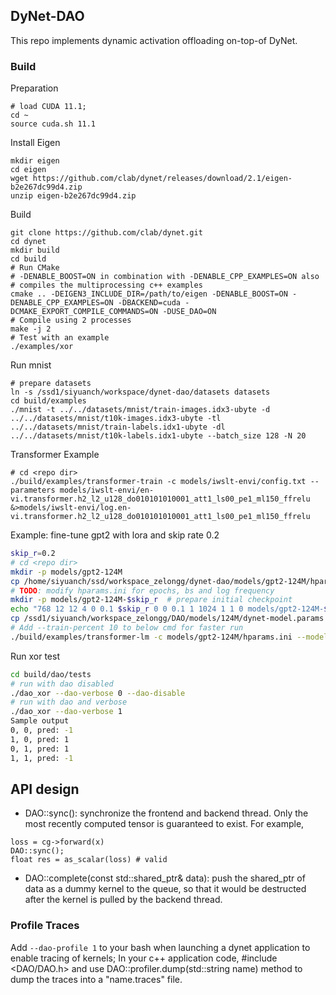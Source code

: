 ## DyNet-DAO 

This repo implements dynamic activation offloading on-top-of DyNet. 

### Build

Preparation
```
# load CUDA 11.1;
cd ~ 
source cuda.sh 11.1 
```

Install Eigen 
```
mkdir eigen
cd eigen
wget https://github.com/clab/dynet/releases/download/2.1/eigen-b2e267dc99d4.zip
unzip eigen-b2e267dc99d4.zip
```

Build 
```
git clone https://github.com/clab/dynet.git
cd dynet
mkdir build
cd build
# Run CMake
# -DENABLE_BOOST=ON in combination with -DENABLE_CPP_EXAMPLES=ON also
# compiles the multiprocessing c++ examples
cmake .. -DEIGEN3_INCLUDE_DIR=/path/to/eigen -DENABLE_BOOST=ON -DENABLE_CPP_EXAMPLES=ON -DBACKEND=cuda -DCMAKE_EXPORT_COMPILE_COMMANDS=ON -DUSE_DAO=ON
# Compile using 2 processes
make -j 2
# Test with an example
./examples/xor
```

Run mnist 
```
# prepare datasets 
ln -s /ssd1/siyuanch/workspace/dynet-dao/datasets datasets 
cd build/examples 
./mnist -t ../../datasets/mnist/train-images.idx3-ubyte -d ../../datasets/mnist/t10k-images.idx3-ubyte -tl ../../datasets/mnist/train-labels.idx1-ubyte -dl ../../datasets/mnist/t10k-labels.idx1-ubyte --batch_size 128 -N 20
```

Transformer Example 
```
# cd <repo dir>
./build/examples/transformer-train -c models/iwslt-envi/config.txt --parameters models/iwslt-envi/en-vi.transformer.h2_l2_u128_do010101010001_att1_ls00_pe1_ml150_ffrelu &>models/iwslt-envi/log.en-vi.transformer.h2_l2_u128_do010101010001_att1_ls00_pe1_ml150_ffrelu
```

Example: fine-tune gpt2 with lora and skip rate 0.2
```bash
skip_r=0.2
# cd <repo dir>
mkdir -p models/gpt2-124M
cp /home/siyuanch/ssd/workspace_zelongg/dynet-dao/models/gpt2-124M/hparams.ini models/gpt2-124M
# TODO: modify hparams.ini for epochs, bs and log frequency
mkdir -p models/gpt2-124M-$skip_r  # prepare initial checkpoint
echo "768 12 12 4 0 0.1 $skip_r 0 0 0.1 1 1024 1 1 0 models/gpt2-124M-$skip_r/model.params" > models/gpt2-124M-$skip_r/model.config
cp /ssd1/siyuanch/workspace_zelongg/DAO/models/124M/dynet-model.params models/gpt2-124M-$skip_r/model.params
# Add --train-percent 10 to below cmd for faster run
./build/examples/transformer-lm -c models/gpt2-124M/hparams.ini --model-path models/gpt2-124M-$skip_r --attn-lora-r 2 --attention-dropout-p $skip_r --ff-dropout-p 0 --reset-if-stuck --use-smaller-minibatch 2>&1 | tee models/gpt2-124M-$skip_r/train.log
```

Run xor test 
```bash 
cd build/dao/tests 
# run with dao disabled 
./dao_xor --dao-verbose 0 --dao-disable 
# run with dao and verbose 
./dao_xor --dao-verbose 1 
Sample output
0, 0, pred: -1
1, 0, pred: 1
0, 1, pred: 1
1, 1, pred: -1
```

## API design 

- DAO::sync(): synchronize the frontend and backend thread. Only the most recently computed tensor is guaranteed to exist. For example, 
```
loss = cg->forward(x)
DAO::sync();
float res = as_scalar(loss) # valid
```
- DAO::complete(const std::shared_ptr<T>& data): push the shared_ptr of data as a dummy kernel to the queue, so that it would be destructed after the kernel is pulled by the backend thread. 


### Profile Traces
Add `--dao-profile 1` to your bash when launching a dynet application to enable tracing of kernels;
In your c++ application code, #include <DAO/DAO.h> and use DAO::profiler.dump(std::string name) method to dump the traces into a "name.traces" file. 


<!-- <div align="center">
  <img alt="DyNet" src="doc/source/images/dynet_logo.png"><br><br>
</div>

---

[![Build Status (Travis CI)](https://travis-ci.org/clab/dynet.svg?branch=master)](https://travis-ci.org/clab/dynet)
[![Build Status (AppVeyor)](https://ci.appveyor.com/api/projects/status/github/clab/dynet?svg=true)](https://ci.appveyor.com/project/danielh/dynet-c3iuq)
[![Build Status (Docs)](https://readthedocs.org/projects/dynet/badge/?version=latest)](http://dynet.readthedocs.io/en/latest/)
[![PyPI version](https://badge.fury.io/py/dyNET.svg)](https://badge.fury.io/py/dyNET)

The Dynamic Neural Network Toolkit

- [General](#general)
- [Installation](#installation)
  - [C++](#c-installation)
  - [Python](#python-installation)
- [Getting Started](#getting-started)
- [Citing](#citing)
- [Releases and Contributing](#releases-and-contributing)


## General

DyNet is a neural network library developed by Carnegie Mellon University and many others. It is written in C++ (with bindings in Python) and is designed to be efficient when run on either CPU or GPU, and to work well with networks that have dynamic structures that change for every training instance. For example, these kinds of networks are particularly important in natural language processing tasks, and DyNet has been used to build state-of-the-art systems for [syntactic parsing](https://github.com/clab/lstm-parser), [machine translation](https://github.com/neubig/lamtram), [morphological inflection](https://github.com/mfaruqui/morph-trans), and many other application areas.

Read the [documentation](http://dynet.readthedocs.io/en/latest/) to get started, and feel free to contact the [dynet-users group](https://groups.google.com/forum/#!forum/dynet-users) group with any questions (if you want to receive email make sure to select "all email" when you sign up). We greatly appreciate any bug reports and contributions, which can be made by filing an issue or making a pull request through the [github page](http://github.com/clab/dynet).

You can also read more technical details in our [technical report](https://arxiv.org/abs/1701.03980).

## Getting started

You can find tutorials about using DyNet [here (C++)](http://dynet.readthedocs.io/en/latest/tutorial.html#c-tutorial) and [here (python)](http://dynet.readthedocs.io/en/latest/tutorial.html#python-tutorial), and [here (EMNLP 2016 tutorial)](https://github.com/clab/dynet_tutorial_examples).

One aspect that sets DyNet apart from other tookits is the **auto-batching** feature. See the [documentation](http://dynet.readthedocs.io/en/latest/minibatch.html) about batching.

The `example` folder contains a variety of examples in C++ and python.


## Installation

DyNet relies on a number of external programs/libraries including CMake and
Eigen. CMake can be installed from standard repositories.

For example on **Ubuntu Linux**:

    sudo apt-get install build-essential cmake

Or on **macOS**, first make sure the Apple Command Line Tools are installed, then
get CMake, and Mercurial with either homebrew or macports:

    xcode-select --install
    brew install cmake  # Using homebrew.
    sudo port install cmake # Using macports.

On **Windows**, see [documentation](http://dynet.readthedocs.io/en/latest/install.html#windows-support).

To compile DyNet you also need a [specific version of the Eigen
library](https://github.com/clab/dynet/releases/download/2.1/eigen-b2e267dc99d4.zip). **If you use any of the
released versions, you may get assertion failures or compile errors.**
You can get it easily using the following command:

    mkdir eigen
    cd eigen
    wget https://github.com/clab/dynet/releases/download/2.1/eigen-b2e267dc99d4.zip
    unzip eigen-b2e267dc99d4.zip


### C++ installation

You can install dynet for C++ with the following commands

    # Clone the github repository
    git clone https://github.com/clab/dynet.git
    cd dynet
    mkdir build
    cd build
    # Run CMake
    # -DENABLE_BOOST=ON in combination with -DENABLE_CPP_EXAMPLES=ON also
    # compiles the multiprocessing c++ examples
    cmake .. -DEIGEN3_INCLUDE_DIR=/path/to/eigen -DENABLE_CPP_EXAMPLES=ON
    # Compile using 2 processes
    make -j 2
    # Test with an example
    ./examples/xor

For more details refer to the [documentation](http://dynet.readthedocs.io/en/latest/install.html#building)

### Python installation

You can install DyNet for python by using the following command

    pip install git+https://github.com/clab/dynet#egg=dynet

For more details refer to the [documentation](http://dynet.readthedocs.io/en/latest/python.html#installing-dynet-for-python)

## Citing

If you use DyNet for research, please cite this report as follows:

    @article{dynet,
      title={DyNet: The Dynamic Neural Network Toolkit},
      author={Graham Neubig and Chris Dyer and Yoav Goldberg and Austin Matthews and Waleed Ammar and Antonios Anastasopoulos and Miguel Ballesteros and David Chiang and Daniel Clothiaux and Trevor Cohn and Kevin Duh and Manaal Faruqui and Cynthia Gan and Dan Garrette and Yangfeng Ji and Lingpeng Kong and Adhiguna Kuncoro and Gaurav Kumar and Chaitanya Malaviya and Paul Michel and Yusuke Oda and Matthew Richardson and Naomi Saphra and Swabha Swayamdipta and Pengcheng Yin},
      journal={arXiv preprint arXiv:1701.03980},
      year={2017}
    }


## Contributing

We welcome any contribution to DyNet! You can find the contributing guidelines [here](http://dynet.readthedocs.io/en/latest/contributing.html) -->
